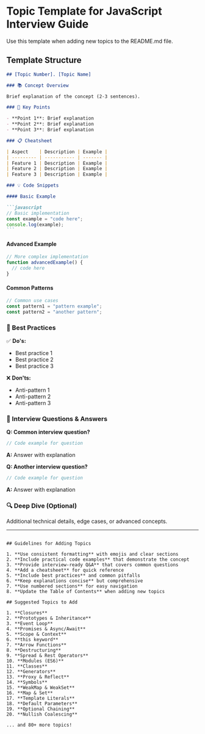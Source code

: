 # Topic Template for JavaScript Interview Guide

Use this template when adding new topics to the README.md file.

## Template Structure

````markdown
## [Topic Number]. [Topic Name]

### 📚 Concept Overview

Brief explanation of the concept (2-3 sentences).

### 🎯 Key Points

- **Point 1**: Brief explanation
- **Point 2**: Brief explanation
- **Point 3**: Brief explanation

### 📋 Cheatsheet

| Aspect    | Description | Example |
| --------- | ----------- | ------- |
| Feature 1 | Description | Example |
| Feature 2 | Description | Example |
| Feature 3 | Description | Example |

### 💡 Code Snippets

#### Basic Example

```javascript
// Basic implementation
const example = "code here";
console.log(example);
```
````

#### Advanced Example

```javascript
// More complex implementation
function advancedExample() {
  // code here
}
```

#### Common Patterns

```javascript
// Common use cases
const pattern1 = "pattern example";
const pattern2 = "another pattern";
```

### 🚀 Best Practices

✅ **Do's:**

- Best practice 1
- Best practice 2
- Best practice 3

❌ **Don'ts:**

- Anti-pattern 1
- Anti-pattern 2
- Anti-pattern 3

### 🎯 Interview Questions & Answers

**Q: Common interview question?**

```javascript
// Code example for question
```

**A:** Answer with explanation

**Q: Another interview question?**

```javascript
// Code example for question
```

**A:** Answer with explanation

### 🔍 Deep Dive (Optional)

Additional technical details, edge cases, or advanced concepts.

---

```

## Guidelines for Adding Topics

1. **Use consistent formatting** with emojis and clear sections
2. **Include practical code examples** that demonstrate the concept
3. **Provide interview-ready Q&A** that covers common questions
4. **Add a cheatsheet** for quick reference
5. **Include best practices** and common pitfalls
6. **Keep explanations concise** but comprehensive
7. **Use numbered sections** for easy navigation
8. **Update the Table of Contents** when adding new topics

## Suggested Topics to Add

1. **Closures**
2. **Prototypes & Inheritance**
3. **Event Loop**
4. **Promises & Async/Await**
5. **Scope & Context**
6. **this keyword**
7. **Arrow Functions**
8. **Destructuring**
9. **Spread & Rest Operators**
10. **Modules (ES6)**
11. **Classes**
12. **Generators**
13. **Proxy & Reflect**
14. **Symbols**
15. **WeakMap & WeakSet**
16. **Map & Set**
17. **Template Literals**
18. **Default Parameters**
19. **Optional Chaining**
20. **Nullish Coalescing**

... and 80+ more topics!
```
